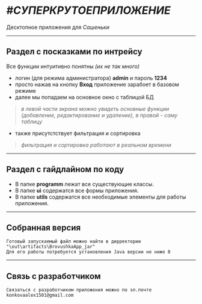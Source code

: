 # _#СУПЕРКРУТОЕПРИЛОЖЕНИЕ_

Десктопное приложения для _Сашеньки_

***

## Раздел с посказками по интрейсу

Все функции интуитивно понятны _(их не так много)_

- логин (для режима администратора) __admin__ и пароль __1234__
- просто нажав на кнопку __Вход__ приложение зарабоет в базовом режиме
- далее мы попадаем на основное окно с таблицой БД
> _в левой части экрана можно увидеть основные функции
> (добавление, редактирование и удаление), в правой - саму таблицу_

- также присутстствует фильтрация и сортировка

> _фильтрация и сортировка работают в реальном времени_

***

## Раздел с гайдлайном по коду

- В папке __programm__ лежат все существующие классы.
- В папке __ui__ содержатся все формы приложения.
- В папке __utils__ содержатся все необходимые элементы для работы приложения.

***

## Собранная версия
```
Готовый запускаемый файл можно найти в дирректории "\out\artifacts\BrovushkaApp_jar"
Для его работы потребуется установления Java версии не ниже 8
```

***
## Связь с разработчиком
```
Связаться с разработчиком приложения можно по эл.почте konkovaalex1501@gmail.com
```